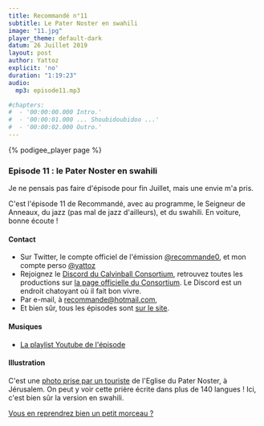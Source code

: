 ```yaml
---
title: Recommandé n°11
subtitle: Le Pater Noster en swahili
image: "11.jpg"
player_theme: default-dark
datum: 26 Juillet 2019
layout: post
author: Yattoz
explicit: 'no'
duration: "1:19:23"
audio:
  mp3: episode11.mp3

#chapters:
#  - '00:00:00.000 Intro.'
#  - '00:00:01.000 ... Shoubidoubidoo ...'
#  - '00:00:02.000 Outro.'
---
```


{% podigee_player page %}

### Episode 11 : le Pater Noster en swahili

Je ne pensais pas faire d'épisode pour fin Juillet, mais une envie m'a pris. 

C'est l'épisode 11 de Recommandé, avec au programme, le Seigneur de Anneaux, du jazz (pas mal de jazz d'ailleurs), et du swahili. En voiture, bonne écoute !

#### Contact

- Sur Twitter, le compte officiel de l'émission [@recommande0](https://twitter.com/recommande0), et mon compte perso [@yattoz](https://twitter.com/yattoz)
- Rejoignez le [Discord du Calvinball Consortium](https://discord.gg/4RnA9v7), retrouvez toutes les productions sur [la page officielle du Consortium](https://calvinballradio.wordpress.com/). Le Discord est un endroit chatoyant où il fait bon vivre.
- Par e-mail, à [recommande@hotmail.com](mailto:recommande@hotmail.com),
- Et bien sûr, tous les épisodes sont [sur le site](https://recommande.duckdns.org).

#### Musiques

  * [La playlist Youtube de l'épisode](https://www.youtube.com/playlist?list=PLNjXbZkItxtZk_5Cj7hbdNSZn--jNgzKw)


#### Illustration

C'est une [photo prise par un touriste](http://bwanapaco.blogspot.com/2010/12/consolata-hospital-ikonda.html) de l'Eglise du Pater Noster, à Jérusalem. On peut y voir cette prière écrite dans plus de 140 langues ! Ici, c'est bien sûr la version en swahili.

[Vous en reprendrez bien un petit morceau ?](https://www.youtube.com/watch?v=kpz4G-qgH_8)
